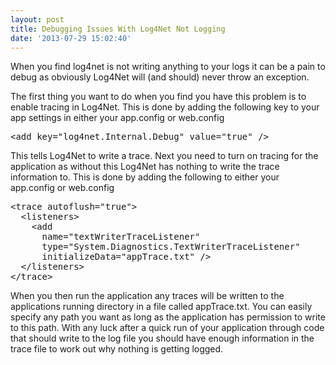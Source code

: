 ```yaml
---
layout: post
title: Debugging Issues With Log4Net Not Logging
date: '2013-07-29 15:02:40'
---
```


<p>When you find log4net is not writing anything to your logs it can be a pain to debug as obviously Log4Net will (and should) never throw an exception.</p> <p>The first thing you want to do when you find you have this problem is to enable tracing in Log4Net. This is done by adding the following key to your app settings in either your app.config or web.config</p><pre class="brush: xml; toolbar: false;">&lt;add key="log4net.Internal.Debug" value="true" /&gt;</pre>
<p>This tells Log4Net to write a trace. Next you need to turn on tracing for the application as without this Log4Net has nothing to write the trace information to. This is done by adding the following to either your app.config or web.config</p><pre class="brush: xml; toolbar: false;">&lt;trace autoflush="true"&gt;
  &lt;listeners&gt;
    &lt;add
      name="textWriterTraceListener"
      type="System.Diagnostics.TextWriterTraceListener"
      initializeData="appTrace.txt" /&gt;
  &lt;/listeners&gt;
&lt;/trace&gt;</pre>
<p>When you then run the application any traces will be written to the applications running directory in a file called appTrace.txt. You can easily specify any path you want as long as the application has permission to write to this path. With any luck after a quick run of your application through code that should write to the log file you should have enough information in the trace file to work out why nothing is getting logged.</p>